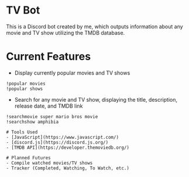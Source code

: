 # TV Bot
This is a Discord bot created by me, which outputs information about any movie and TV show
utilizing the TMDB database.

# Current Features
- Display currently popular movies and TV shows
```
!popular movies
!popular shows
```

- Search for any movie and TV show, displaying the title, description, release date, and
TMDB link
```
!searchmovie super mario bros movie
!searchshow amphibia

# Tools Used
- [JavaScript](https://www.javascript.com/)
- [discord.js](https://discord.js.org/)
- [TMDB API](https://developer.themoviedb.org/)

# Planned Futures
- Compile watched movies/TV shows
- Tracker (Completed, Watching, To Watch, etc.)
